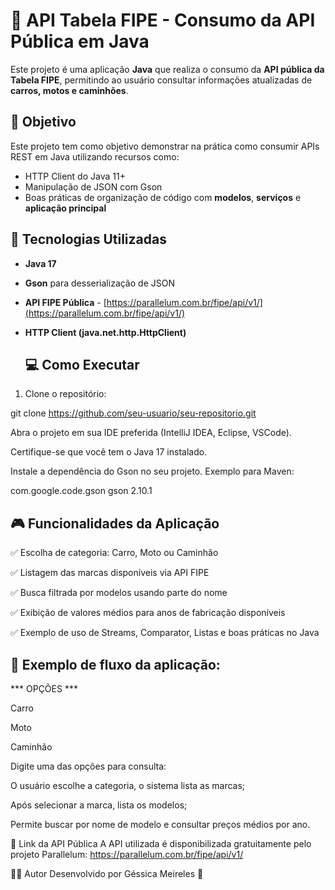 # 🚗 API Tabela FIPE - Consumo da API Pública em Java

Este projeto é uma aplicação **Java** que realiza o consumo da **API pública da Tabela FIPE**, permitindo ao usuário consultar informações atualizadas de **carros, motos e caminhões**.

## 📌 Objetivo

Este projeto tem como objetivo demonstrar na prática como consumir APIs REST em Java utilizando recursos como:

- HTTP Client do Java 11+
- Manipulação de JSON com Gson
- Boas práticas de organização de código com **modelos**, **serviços** e **aplicação principal**

## 🧰 Tecnologias Utilizadas

- **Java 17**
- **Gson** para desserialização de JSON
- **API FIPE Pública** - [https://parallelum.com.br/fipe/api/v1/](https://parallelum.com.br/fipe/api/v1/)
- **HTTP Client (java.net.http.HttpClient)**

  ## 💻 Como Executar

1. Clone o repositório:

git clone https://github.com/seu-usuario/seu-repositorio.git

Abra o projeto em sua IDE preferida (IntelliJ IDEA, Eclipse, VSCode).

Certifique-se que você tem o Java 17 instalado.


Instale a dependência do Gson no seu projeto. Exemplo para Maven:

<dependency>
    <groupId>com.google.code.gson</groupId>
    <artifactId>gson</artifactId>
    <version>2.10.1</version>
</dependency>

  ## 🎮 Funcionalidades da Aplicação
✅ Escolha de categoria: Carro, Moto ou Caminhão

✅ Listagem das marcas disponíveis via API FIPE

✅ Busca filtrada por modelos usando parte do nome

✅ Exibição de valores médios para anos de fabricação disponíveis

✅ Exemplo de uso de Streams, Comparator, Listas e boas práticas no Java

## 📝 Exemplo de fluxo da aplicação:


*** OPÇÕES ***

Carro

Moto

Caminhão

Digite uma das opções para consulta:

O usuário escolhe a categoria, o sistema lista as marcas;

Após selecionar a marca, lista os modelos;

Permite buscar por nome de modelo e consultar preços médios por ano.

🔗 Link da API Pública
A API utilizada é disponibilizada gratuitamente pelo projeto Parallelum:
https://parallelum.com.br/fipe/api/v1/


👩‍💻 Autor
Desenvolvido por Géssica Meireles 🚀
